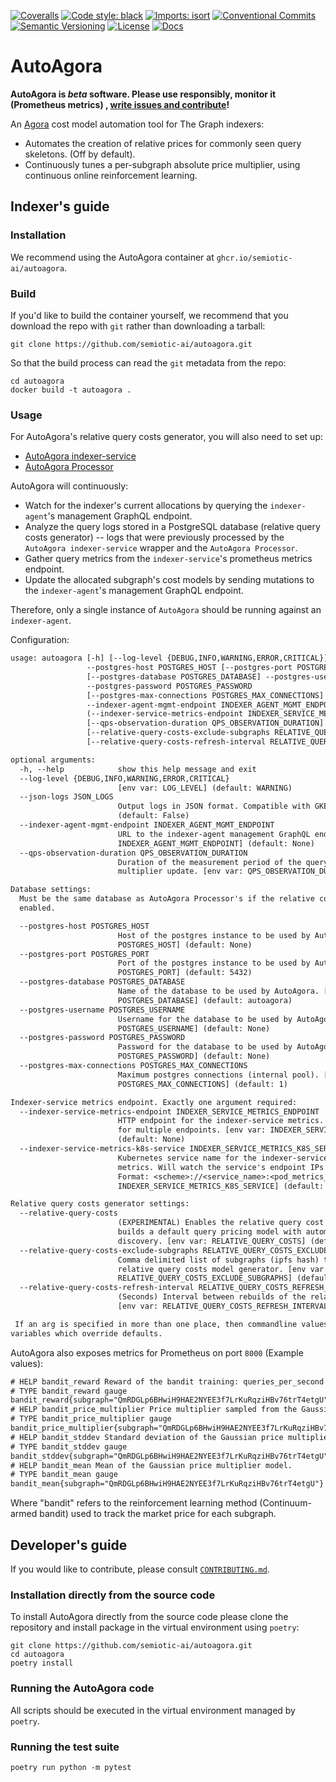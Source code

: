 [![Coveralls](https://img.shields.io/coveralls/github/semiotic-ai/autoagora)](https://coveralls.io/github/semiotic-ai/autoagora)
[![Code style: black](https://img.shields.io/badge/code%20style-black-000000.svg)](https://github.com/psf/black)
[![Imports: isort](https://img.shields.io/badge/%20imports-isort-%231674b1?style=flat&labelColor=ef8336)](https://pycqa.github.io/isort/)
[![Conventional Commits](https://img.shields.io/badge/Conventional%20Commits-1.0.0-%23FE5196?logo=conventionalcommits&logoColor=white)](https://conventionalcommits.org)
[![Semantic Versioning](https://img.shields.io/badge/semver-2.0.0-green)](https://semver.org/spec/v2.0.0.html)
[![License](https://img.shields.io/badge/License-Apache%202.0-blue.svg)](https://opensource.org/licenses/Apache-2.0)
[![Docs](https://img.shields.io/github/actions/workflow/status/semiotic-ai/autoagora/semver.yml?label=docs)](https://semoitic-ai.github.io/autoagora/)

# AutoAgora

**AutoAgora is *beta* software. Please use responsibly, monitor it (Prometheus metrics)
, [write issues and contribute](CONTRIBUTING.md)!**

An [Agora](https://github.com/graphprotocol/agora) cost model automation tool for The Graph indexers:

- Automates the creation of relative prices for commonly seen query skeletons. (Off by default).
- Continuously tunes a per-subgraph absolute price multiplier, using continuous online reinforcement learning.

## Indexer's guide

### Installation

We recommend using the AutoAgora container at `ghcr.io/semiotic-ai/autoagora`.

### Build

If you'd like to build the container yourself, we recommend that you download the repo with `git` rather than
downloading a tarball:

```console
git clone https://github.com/semiotic-ai/autoagora.git
```

So that the build process can read the `git` metadata from the repo:

```console
cd autoagora
docker build -t autoagora .
```

### Usage

For AutoAgora's relative query costs generator, you will also need to set up:

- [AutoAgora indexer-service](https://github.com/semiotic-ai/autoagora-indexer-service)
- [AutoAgora Processor](https://github.com/semiotic-ai/autoagora-processor)

AutoAgora will continuously:

- Watch for the indexer's current allocations by querying the `indexer-agent`'s management GraphQL endpoint.
- Analyze the query logs stored in a PostgreSQL database (relative query costs generator) -- logs that were previously
  processed by the `AutoAgora indexer-service` wrapper and the `AutoAgora Processor`.
- Gather query metrics from the `indexer-service`'s prometheus metrics endpoint.
- Update the allocated subgraph's cost models by sending mutations to the `indexer-agent`'s management GraphQL endpoint.

Therefore, only a single instance of `AutoAgora` should be running against an `indexer-agent`.

Configuration:

```txt
usage: autoagora [-h] [--log-level {DEBUG,INFO,WARNING,ERROR,CRITICAL}] [--json-logs JSON_LOGS]
                 --postgres-host POSTGRES_HOST [--postgres-port POSTGRES_PORT]
                 [--postgres-database POSTGRES_DATABASE] --postgres-username POSTGRES_USERNAME
                 --postgres-password POSTGRES_PASSWORD
                 [--postgres-max-connections POSTGRES_MAX_CONNECTIONS]
                 --indexer-agent-mgmt-endpoint INDEXER_AGENT_MGMT_ENDPOINT
                 (--indexer-service-metrics-endpoint INDEXER_SERVICE_METRICS_ENDPOINT | --indexer-service-metrics-k8s-service INDEXER_SERVICE_METRICS_K8S_SERVICE)
                 [--qps-observation-duration QPS_OBSERVATION_DURATION] [--relative-query-costs]
                 [--relative-query-costs-exclude-subgraphs RELATIVE_QUERY_COSTS_EXCLUDE_SUBGRAPHS]
                 [--relative-query-costs-refresh-interval RELATIVE_QUERY_COSTS_REFRESH_INTERVAL]

optional arguments:
  -h, --help            show this help message and exit
  --log-level {DEBUG,INFO,WARNING,ERROR,CRITICAL}
                        [env var: LOG_LEVEL] (default: WARNING)
  --json-logs JSON_LOGS
                        Output logs in JSON format. Compatible with GKE. [env var: JSON_LOGS]
                        (default: False)
  --indexer-agent-mgmt-endpoint INDEXER_AGENT_MGMT_ENDPOINT
                        URL to the indexer-agent management GraphQL endpoint. [env var:
                        INDEXER_AGENT_MGMT_ENDPOINT] (default: None)
  --qps-observation-duration QPS_OBSERVATION_DURATION
                        Duration of the measurement period of the query-per-second after a price
                        multiplier update. [env var: QPS_OBSERVATION_DURATION] (default: 60)

Database settings:
  Must be the same database as AutoAgora Processor's if the relative costs models generator is
  enabled.

  --postgres-host POSTGRES_HOST
                        Host of the postgres instance to be used by AutoAgora. [env var:
                        POSTGRES_HOST] (default: None)
  --postgres-port POSTGRES_PORT
                        Port of the postgres instance to be used by AutoAgora. [env var:
                        POSTGRES_PORT] (default: 5432)
  --postgres-database POSTGRES_DATABASE
                        Name of the database to be used by AutoAgora. [env var:
                        POSTGRES_DATABASE] (default: autoagora)
  --postgres-username POSTGRES_USERNAME
                        Username for the database to be used by AutoAgora. [env var:
                        POSTGRES_USERNAME] (default: None)
  --postgres-password POSTGRES_PASSWORD
                        Password for the database to be used by AutoAgora. [env var:
                        POSTGRES_PASSWORD] (default: None)
  --postgres-max-connections POSTGRES_MAX_CONNECTIONS
                        Maximum postgres connections (internal pool). [env var:
                        POSTGRES_MAX_CONNECTIONS] (default: 1)

Indexer-service metrics endpoint. Exactly one argument required:
  --indexer-service-metrics-endpoint INDEXER_SERVICE_METRICS_ENDPOINT
                        HTTP endpoint for the indexer-service metrics. Can be a comma-separated
                        for multiple endpoints. [env var: INDEXER_SERVICE_METRICS_ENDPOINT]
                        (default: None)
  --indexer-service-metrics-k8s-service INDEXER_SERVICE_METRICS_K8S_SERVICE
                        Kubernetes service name for the indexer-service and pod port serving its
                        metrics. Will watch the service's endpoint IPs continuously for changes.
                        Format: <scheme>://<service_name>:<pod_metrics_port>/<path>. [env var:
                        INDEXER_SERVICE_METRICS_K8S_SERVICE] (default: None)

Relative query costs generator settings:
  --relative-query-costs
                        (EXPERIMENTAL) Enables the relative query cost generator. Otherwise only
                        builds a default query pricing model with automated market price
                        discovery. [env var: RELATIVE_QUERY_COSTS] (default: False)
  --relative-query-costs-exclude-subgraphs RELATIVE_QUERY_COSTS_EXCLUDE_SUBGRAPHS
                        Comma delimited list of subgraphs (ipfs hash) to exclude from the
                        relative query costs model generator. [env var:
                        RELATIVE_QUERY_COSTS_EXCLUDE_SUBGRAPHS] (default: None)
  --relative-query-costs-refresh-interval RELATIVE_QUERY_COSTS_REFRESH_INTERVAL
                        (Seconds) Interval between rebuilds of the relative query costs models.
                        [env var: RELATIVE_QUERY_COSTS_REFRESH_INTERVAL] (default: 3600)

 If an arg is specified in more than one place, then commandline values override environment
variables which override defaults.
```

AutoAgora also exposes metrics for Prometheus on port `8000` (Example values):

```txt
# HELP bandit_reward Reward of the bandit training: queries_per_second * price_multiplier.
# TYPE bandit_reward gauge
bandit_reward{subgraph="QmRDGLp6BHwiH9HAE2NYEE3f7LrKuRqziHBv76trT4etgU"} 1.577651313168855e-07
# HELP bandit_price_multiplier Price multiplier sampled from the Gaussian model.
# TYPE bandit_price_multiplier gauge
bandit_price_multiplier{subgraph="QmRDGLp6BHwiH9HAE2NYEE3f7LrKuRqziHBv76trT4etgU"} 2.60150080442184e-07
# HELP bandit_stddev Standard deviation of the Gaussian price multiplier model.
# TYPE bandit_stddev gauge
bandit_stddev{subgraph="QmRDGLp6BHwiH9HAE2NYEE3f7LrKuRqziHBv76trT4etgU"} 1.843469500541687
# HELP bandit_mean Mean of the Gaussian price multiplier model.
# TYPE bandit_mean gauge
bandit_mean{subgraph="QmRDGLp6BHwiH9HAE2NYEE3f7LrKuRqziHBv76trT4etgU"} 3.653126148672616e-05
```

Where "bandit" refers to the reinforcement learning method (Continuum-armed bandit) used to track the market price for
each subgraph.

## Developer's guide

If you would like to contribute, please consult [`CONTRIBUTING.md`](CONTRIBUTING.md).

### Installation directly from the source code

To install AutoAgora directly from the source code please clone the repository and install package in the virtual
environment using `poetry`:

```console
git clone https://github.com/semiotic-ai/autoagora.git
cd autoagora
poetry install
```

### Running the AutoAgora code

All scripts should be executed in the virtual environment managed by `poetry`.

### Running the test suite

```console
poetry run python -m pytest
```
